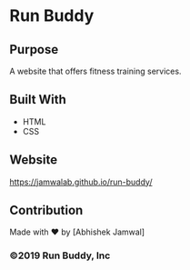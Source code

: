 # Run Buddy

## Purpose
A website that offers fitness training services.

## Built With
* HTML
* CSS

## Website
https://jamwalab.github.io/run-buddy/

## Contribution
Made with ❤️ by [Abhishek Jamwal]

### ©️2019 Run Buddy, Inc 
